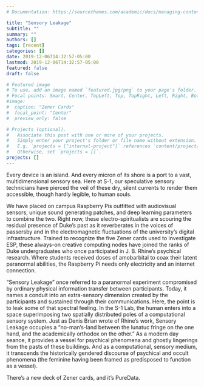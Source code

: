 ```yaml
---
# Documentation: https://sourcethemes.com/academic/docs/managing-content/

title: "Sensory Leakage"
subtitle: ""
summary: ""
authors: []
tags: [recent]
categories: []
date: 2019-12-06T14:32:57-05:00
lastmod: 2019-12-06T14:32:57-05:00
featured: false
draft: false

# Featured image
# To use, add an image named `featured.jpg/png` to your page's folder.
# Focal points: Smart, Center, TopLeft, Top, TopRight, Left, Right, BottomLeft, Bottom, BottomRight.
#image:
#  caption: "Zener Cards"
#  focal_point: "Center"
#  preview_only: false

# Projects (optional).
#   Associate this post with one or more of your projects.
#   Simply enter your project's folder or file name without extension.
#   E.g. `projects = ["internal-project"]` references `content/project/deep-learning/index.md`.
#   Otherwise, set `projects = []`.
projects: []
---
```


Every device is an island. And every micron of its shore is a port to a vast, multidimensional sensory sea. Here at S-1, our speculative sensory technicians have pierced the veil of these dry, silent currents to render them accessible, though hardly legible, to human souls. 

We have placed on campus Raspberry Pis outfitted with audiovisual sensors, unique sound generating patches, and deep learning parameters to combine the two. Right now, these electro-spiritualists are scouring the residual presence of Duke’s past as it reverberates in the voices of passersby and in the electromagnetic fluctuations of the university’s digital infrastructure. Trained to recognize the five Zener cards used to investigate ESP, these always-on creative computing nodes have joined the ranks of Duke undergraduates who once participated in J. B. Rhine’s psychical research. Where students received doses of amobarbital to coax their latent paranormal abilities, the Raspberry Pi needs only electricity and an internet connection. 

“Sensory Leakage” once referred to a paranormal experiment compromised by ordinary physical information transfer between participants. Today, it names a conduit into an extra-sensory dimension created by the participants and sustained through their communications. Here, the point is to leak some of that spectral feeling. In the S-1 Lab, the human enters into a space superimposing two spatially distributed poles of a computational sensory system. Just as Denis Brian wrote of Rhine’s work, Sensory Leakage occupies a “no-man’s-land between the lunatuc fringe on the one hand, and the academically orthodox on the other.” As a modern day seance, it provides a vessel for psychical phenomena and ghostly lingerings from the pasts of these buildings. And as a computational, sensory medium, it transcends the historically gendered discourse of psychical and occult phenomena (the feminine having been framed as predisposed to function as a vessel).

There’s a new deck of Zener cards, and it’s PureData.
